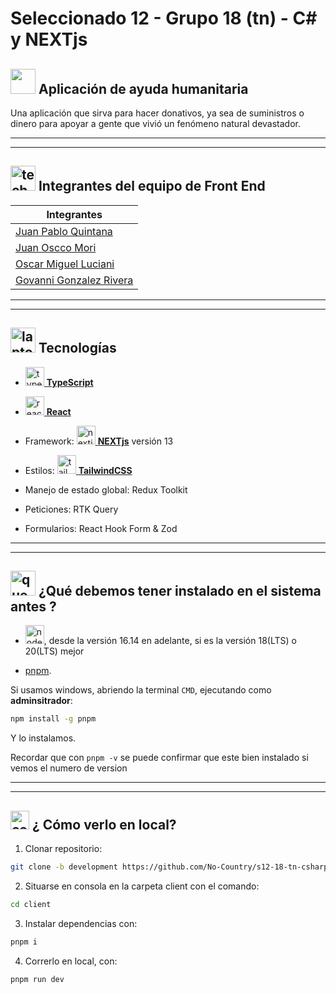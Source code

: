 # Seleccionado 12 - Grupo 18 (tn) - C# y NEXTjs

## <img width="40" height="40" src="https://img.icons8.com/cute-clipart/40/hospital.png"/> Aplicación de ayuda humanitaria

Una aplicación que sirva para hacer donativos, ya sea de suministros o dinero para apoyar a gente que vivió un fenómeno natural devastador.

---

---

## <img width="40" height="40" src="https://img.icons8.com/emoji/40/technologyst.png" alt="technologyst"/> Integrantes del equipo de Front End

| Integrantes                                                 |
| ----------------------------------------------------------- |
| [Juan Pablo Quintana](https://github.com/jp-quintana)       |
| [Juan Oscco Mori](https://github.com/jcom-dev)              |
| [Oscar Miguel Luciani](https://github.com/OLuciani)         |
| [Govanni Gonzalez Rivera](https://github.com/GoRiDeveloper) |

---

---

## <img width="40" height="40" src="https://img.icons8.com/emoji/40/laptop-emoji.png" alt="laptop emoji"/> Tecnologías

- [<img width="30" height="30" src="https://img.icons8.com/color/30/typescript.png" alt="typescript"/> **TypeScript**](https://www.typescriptlang.org/)

- [<img width="30" height="30" src="https://img.icons8.com/office/30/react.png" alt="react"/> **React**](https://react.dev/)

- Framework: [<img width="30" height="30" src="https://img.icons8.com/color/30/nextjs.png" alt="nextjs"/> **NEXTjs**](https://nextjs.org/) versión 13

- Estilos: [<img width="30" height="30" src="https://img.icons8.com/fluency/30/tailwind_css.png" alt="tailwind_css"/> **TailwindCSS**](https://tailwindcss.com/)

- Manejo de estado global: Redux Toolkit

- Peticiones: RTK Query

- Formularios: React Hook Form & Zod

---

---

## <img width="40" height="40" src="https://img.icons8.com/cute-clipart/40/ask-question.png" alt="question"/> ¿Qué debemos tener instalado en el sistema antes ?

- [<img width="30" height="30" src="https://img.icons8.com/color/30/nodejs.png" alt="nodejs"/>](https://nodejs.org/en/), desde la versión 16.14 en adelante, si es la versión 18(LTS) o 20(LTS) mejor

- [pnpm](https://pnpm.io/es/).

Si usamos windows, abriendo la terminal `CMD`, ejecutando como **adminsitrador**:

```BASH
npm install -g pnpm
```

Y lo instalamos.

Recordar que con `pnpm -v` se puede confirmar que este bien instalado si vemos el numero de version

---

---

## <img width="30" height="30" src="https://img.icons8.com/office/30/console.png" alt="console"/> ¿ Cómo verlo en local?

1. Clonar repositorio:

```BASH
git clone -b development https://github.com/No-Country/s12-18-tn-csharp-next.git
```

2. Situarse en consola en la carpeta client con el comando:

```BASH
cd client
```

3. Instalar dependencias con:

```BASH
pnpm i
```

4. Correrlo en local, con:

```BASH
pnpm run dev
```
